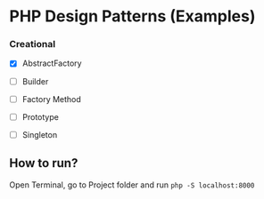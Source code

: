 # PHP Design Patterns (Examples)

### Creational
* [x] AbstractFactory
* [ ] Builder
* [ ] Factory Method
* [ ] Prototype
* [ ] Singleton


## How to run?
Open Terminal, go to Project folder and run `php -S localhost:8000`
